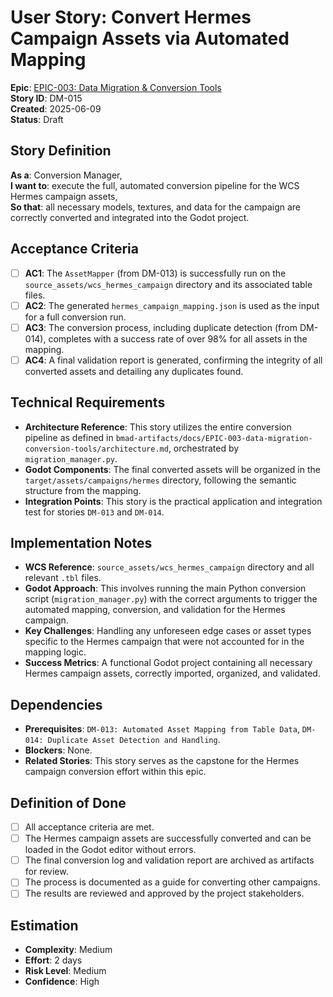 # User Story: Convert Hermes Campaign Assets via Automated Mapping

**Epic**: [EPIC-003: Data Migration & Conversion Tools](bmad-artifacts/epics/EPIC-003-data-migration-conversion-tools.md)  
**Story ID**: DM-015  
**Created**: 2025-06-09  
**Status**: Draft

## Story Definition
**As a**: Conversion Manager,  
**I want to**: execute the full, automated conversion pipeline for the WCS Hermes campaign assets,  
**So that**: all necessary models, textures, and data for the campaign are correctly converted and integrated into the Godot project.

## Acceptance Criteria
- [ ] **AC1**: The `AssetMapper` (from DM-013) is successfully run on the `source_assets/wcs_hermes_campaign` directory and its associated table files.
- [ ] **AC2**: The generated `hermes_campaign_mapping.json` is used as the input for a full conversion run.
- [ ] **AC3**: The conversion process, including duplicate detection (from DM-014), completes with a success rate of over 98% for all assets in the mapping.
- [ ] **AC4**: A final validation report is generated, confirming the integrity of all converted assets and detailing any duplicates found.

## Technical Requirements
- **Architecture Reference**: This story utilizes the entire conversion pipeline as defined in `bmad-artifacts/docs/EPIC-003-data-migration-conversion-tools/architecture.md`, orchestrated by `migration_manager.py`.
- **Godot Components**: The final converted assets will be organized in the `target/assets/campaigns/hermes` directory, following the semantic structure from the mapping.
- **Integration Points**: This story is the practical application and integration test for stories `DM-013` and `DM-014`.

## Implementation Notes
- **WCS Reference**: `source_assets/wcs_hermes_campaign` directory and all relevant `.tbl` files.
- **Godot Approach**: This involves running the main Python conversion script (`migration_manager.py`) with the correct arguments to trigger the automated mapping, conversion, and validation for the Hermes campaign.
- **Key Challenges**: Handling any unforeseen edge cases or asset types specific to the Hermes campaign that were not accounted for in the mapping logic.
- **Success Metrics**: A functional Godot project containing all necessary Hermes campaign assets, correctly imported, organized, and validated.

## Dependencies
- **Prerequisites**: `DM-013: Automated Asset Mapping from Table Data`, `DM-014: Duplicate Asset Detection and Handling`.
- **Blockers**: None.
- **Related Stories**: This story serves as the capstone for the Hermes campaign conversion effort within this epic.

## Definition of Done
- [ ] All acceptance criteria are met.
- [ ] The Hermes campaign assets are successfully converted and can be loaded in the Godot editor without errors.
- [ ] The final conversion log and validation report are archived as artifacts for review.
- [ ] The process is documented as a guide for converting other campaigns.
- [ ] The results are reviewed and approved by the project stakeholders.

## Estimation
- **Complexity**: Medium
- **Effort**: 2 days
- **Risk Level**: Medium
- **Confidence**: High
